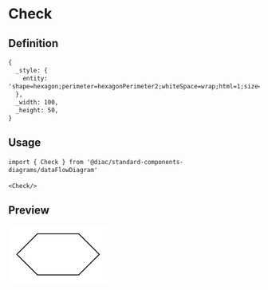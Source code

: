 # Check

## Definition

```
{
  _style: { 
    entity: 'shape=hexagon;perimeter=hexagonPerimeter2;whiteSpace=wrap;html=1;size=0.25',
  },
  _width: 100,
  _height: 50,
}
```

## Usage

```
import { Check } from '@diac/standard-components-diagrams/dataFlowDiagram'

<Check/>
```

## Preview

<img src="./check.png" width="200"/>
